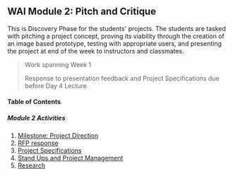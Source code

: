 ## WAI Module 2: Pitch and Critique

This is Discovery Phase for the students' projects. The students are tasked with pitching a project concept, proving its viability through the creation of an image based prototype, testing with appropriate users, and presenting the project at end of the week to instructors and classmates.

> Work spanning Week 1  
>
> Response to presentation feedback and Project Specifications due before Day 4 Lecture

#### Table of Contents

##### Module 2 Activities
1. [Milestone: Project Direction](./Milestone-1.md)
2. [RFP response](./RFP.md)
3. [Project Specifications](./Specs.md)
4. [Stand Ups and Project Management](./Standups.md)
5. [Research](./Research.md)
